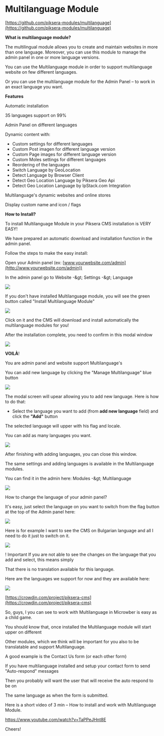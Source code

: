 # Multilanguage Module

[https://github.com/piksera-modules/multilanguage](https://github.com/piksera-modules/multilanguage)

**What is multilanguage module?**

The multilingual module allows you to create and maintain websites in more than one language. Moreover, you can use this module to manage the admin panel in one or more language versions.

You can use the Multilanguage module in order to support multilanguage website on few different languages.

Or you can use the multilanguage module for the Admin Panel – to work in an exact language you want.

**Features**

Automatic installation

35 languages support on 99%

Admin Panel on different languages

 Dynamic content with:

- Custom settings for different languages
- Custom Post imagen for different language version
- Custom Page images for different language version
- Custom Moles settings for different languages
- Reordering of the languages
- Switch Language by GeoLocation
- Detect Language by Browser Client
- Detect Geo Location Language by Piksera Geo Api
- Detect Geo Location Language by IpStack.com Integration

Multilanguage&#39;s dynamic websites and online stores

 Display custom name and icon / flags

**How to Install?**

To install Multilanguage Module in your Piksera CMS installation is VERY EASY!

We have prepared an automatic download and installation function in the admin panel.

Follow the steps to make the easy install:

Open your Admin panel (ex: [www.yourwebsite.com/admin](http://www.yourwebsite.com/admin))

In the admin panel go to Website -\&gt; Settings -\&gt; Language

![](https://raw.githubusercontent.com/piksera/piksera-docs/master/assets/multilanguage/multi-1.png)

If you don&#39;t have installed Multilanguage module, you will see the green button called &quot;Install Multilanguage Module&quot;

![](https://raw.githubusercontent.com/piksera/piksera-docs/master/assets/multilanguage/multi-2.png)

Click on it and the CMS will download and install automatically the multilanguage modules for you!

After the installation complete, you need to confirm in this modal window

![](https://raw.githubusercontent.com/piksera/piksera-docs/master/assets/multilanguage/multi-3.png)

**VOILÀ**!

You are admin panel and website support Multilanguage&#39;s

You can add new language by clicking the &quot;Manage Multilanguage&quot; blue button

![](https://raw.githubusercontent.com/piksera/piksera-docs/master/assets/multilanguage/multi-4.png)

The modal screen will upear allowing you to add new language. Here is how to do that:
 - Select the language you want to add (from **add new language** field) and click the **&quot;Add&quot;** button

The selected language will upper with his flag and locale.

You can add as many languages you want.

![](https://raw.githubusercontent.com/piksera/piksera-docs/master/assets/multilanguage/multi-5.png)

After finishing with adding languages, you can close this window.

The same settings and adding languages is available in the Multilanguage modules.

You can find it in the admin here: Modules -\&gt; Multilanguage

![](https://raw.githubusercontent.com/piksera/piksera-docs/master/assets/multilanguage/multi-6.png)

How to change the language of your admin panel?

It&#39;s easy, just select the language on you want to switch from the flag button at the top of the Admin panel here:

![](https://raw.githubusercontent.com/piksera/piksera-docs/master/assets/multilanguage/multi-7.png)

Here is for example I want to see the CMS on Bulgarian language and all I need to do it just to switch on it.

![](https://raw.githubusercontent.com/piksera/piksera-docs/master/assets/multilanguage/multi-8.png)

! Important
 If you are not able to see the changes on the language that you add and select, this means simply

That there is no translation available for this language.

Here are the languages we support for now and they are available here:

![](https://raw.githubusercontent.com/piksera/piksera-docs/master/assets/multilanguage/multi-9.png)

[https://crowdin.com/project/piksera-cms](https://crowdin.com/project/piksera-cms)

So, guys, I you can see to work with Multilanguage in Microwber is easy as a child game.

You should know that, once installed the Multilanguage module will start upper on different

Other modules, which we think will be important for you also to be translatable and support Multilanguage.

A good example is the Contact Us form (or each other form)

If you have multilanguage installed and setup your contact form to send &quot;Auto-respond&quot; messages

Then you probably will want the user that will receive the auto respond to be on

The same language as when the form is submitted.

Here is a short video of 3 min – How to install and work with Multilanguage Module.

https://www.youtube.com/watch?v=TaPPeJHnt8E

Cheers!
